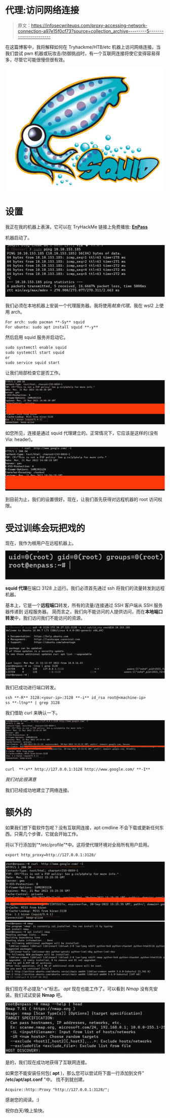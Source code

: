# 代理:访问网络连接

> 原文：<https://infosecwriteups.com/proxy-accessing-network-connection-a97e15f0cf73?source=collection_archive---------5----------------------->

在这篇博客中，我将解释如何在 Tryhackme/HTB/etc 机器上访问网络连接。当我们尝试 pwn 机器或玩攻击/防御挑战时，有一个互联网连接将使它变得容易得多，尽管它可能很慢但很有效。

![](img/176ba3844d054458af76f8a195c3c122.png)

# 设置

我正在我的机器上表演，它可以在 TryHackMe 链接上免费播放: [**EnPass**](https://tryhackme.com/room/enpass)

机器启动了。

![](img/48ae110c621428765d8dcd9b1fdccee7.png)

我们必须在本地机器上安装一个代理服务器。我将使用*鱿鱼代理*。我在 wsl2 上使用 arch。

```
For arch: sudo pacman **-Sy** squid
For ubuntu: sudo apt install squid **-y**
```

然后启用 squid 服务并启动它。

```
sudo systemctl enable squid
sudo systemctl start squid
or
sudo service squid start
```

让我们局部检查它是否工作。

![](img/874518bd608c0548121b4c781cdfa9fa.png)

如您所见，连接是通过 squid 代理建立的。正常情况下，它应该是这样的(没有 Via: header)。

![](img/6cf475f5217fc500219907ae8cc0b55b.png)

到目前为止，我们的设置很好。现在，让我们首先获得对远程机器的 root 访问权限。

# 受过训练会玩把戏的

现在，我作为根用户在远程机器上。

![](img/9c549f404dbd4a745e3cac5592af7ef2.png)

**squid 代理**在端口 3128 上运行。我们必须首先通过 ssh 将我们的流量转发到远程机器。

基本上，它是一个**远程端口**转发，所有的流量/连接通过 SSH 客户端从 SSH 服务器传递到
远程服务器。
简而言之，我们向不能访问的人提供访问，而在**本地端口转发**中，我们访问我们不能访问的资源。

![](img/cc48f268128228e7edc188604b19afad.png)

我们已成功进行端口转发。

```
ssh **-R** 3128:<your-ip>:3128 **-i** id_rsa root@<machine-ip>
ss **-ltnp** | grep 3128
```

我们借助 curl 来确认一下。

![](img/5dc6cf10ce0344e49fd9b8867e4b50f0.png)

```
curl  **-x** http://127.0.0.1:3128 http://www.google.com/ **-I**
```

*我们对此很满意*

我们已经成功地建立了网络连接。

# 额外的

如果我们想下载软件包呢？没有互联网连接，apt cmdline 不会下载或更新任何东西。只需几个步骤，它就会开始工作。

将以下行添加到“*/etc/profile”*中。这将使代理环境对全局所有用户启用。

```
export http_proxy=http://127.0.0.1:3128/
```

![](img/2b31ec971746556a3a9a5938bf985d29.png)![](img/1444785275ef876a2452637befb812ac.png)

我们现在不必提及“-x”标志。
*apt* 现在也能工作了。可以看到 *Nmap* 没有先安装。我们试试安装 **Nmap** 吧。

![](img/e9beb6990c6d50fe336dcd7312d4e8de.png)

是的，我们现在成功地获得了互联网连接。

如果您不能安装任何包( **apt** )，那么您可以尝试将下面一行添加到文件" **/etc/apt/apt.conf** "中。
找不到就创建。

```
Acquire::http::Proxy "http://127.0.0.1:3128/";
```

感谢您的阅读。:)

祝你白天/晚上愉快。